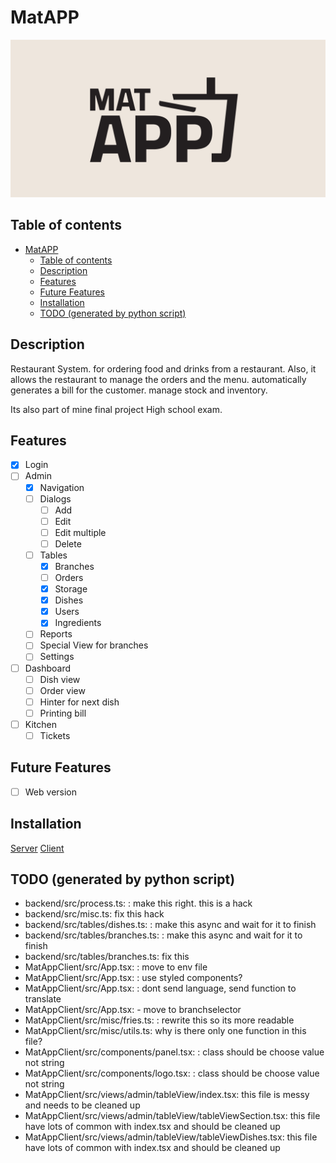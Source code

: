 # MatAPP

![MatAPP](./banner.png)

## Table of contents

* [MatAPP](readme.md#matapp)
  * [Table of contents](readme.md#table-of-contents)
  * [Description](readme.md#description)
  * [Features](readme.md#features)
  * [Future Features](readme.md#future-features)
  * [Installation](readme.md#installation)
  * [TODO (generated by python script)](readme.md#todo-(generated-by-python-script))

## Description

Restaurant System. for ordering food and drinks from a restaurant. Also, it allows the restaurant to manage the orders and the menu.
automatically generates a bill for the customer. manage stock and inventory.

Its also part of mine final project High school exam.

## Features

- [x] Login
- [ ] Admin
  - [x] Navigation
  - [ ] Dialogs
    - [ ] Add
    - [ ] Edit
    - [ ] Edit multiple
    - [ ] Delete
  - [ ] Tables
    - [x] Branches
    - [ ] Orders
    - [x] Storage
    - [x] Dishes
    - [x] Users
    - [x] Ingredients
  - [ ] Reports
  - [ ] Special View for branches
  - [ ] Settings
- [ ] Dashboard
  - [ ] Dish view
  - [ ] Order view
  - [ ] Hinter for next dish
  - [ ] Printing bill
- [ ] Kitchen
  - [ ] Tickets

## Future Features

- [ ] Web version

## Installation

[Server](backend/README.md#installation) [Client](MatAppClient/README.md#installation)

## TODO (generated by python script)

* backend/src/process.ts: : make this right. this is a hack
* backend/src/misc.ts:  fix this hack
* backend/src/tables/dishes.ts: : make this async and wait for it to finish
* backend/src/tables/branches.ts: : make this async and wait for it to finish
* backend/src/tables/branches.ts:  fix this
* MatAppClient/src/App.tsx: : move to env file
* MatAppClient/src/App.tsx: : use styled components?
* MatAppClient/src/App.tsx: : dont send language, send function to translate
* MatAppClient/src/App.tsx: - move to branchselector
* MatAppClient/src/misc/fries.ts: : rewrite this so its more readable
* MatAppClient/src/misc/utils.ts:  why is there only one function in this file?
* MatAppClient/src/components/panel.tsx: : class should be choose value not string
* MatAppClient/src/components/logo.tsx: : class should be choose value not string
* MatAppClient/src/views/admin/tableView/index.tsx:  this file is messy and needs to be cleaned up
* MatAppClient/src/views/admin/tableView/tableViewSection.tsx:  this file have lots of common with index.tsx and should be cleaned up
* MatAppClient/src/views/admin/tableView/tableViewDishes.tsx:  this file have lots of common with index.tsx and should be cleaned up

